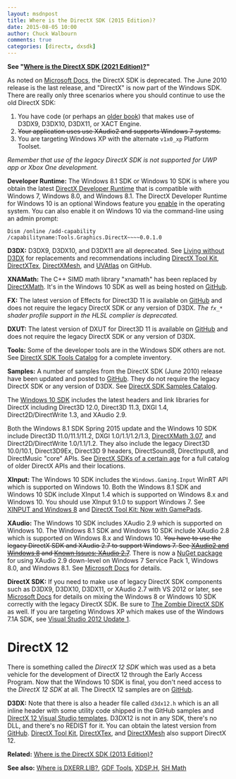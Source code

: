 ```yaml
---
layout: msdnpost
title: Where is the DirectX SDK (2015 Edition)?
date: 2015-08-05 10:00
author: Chuck Walbourn
comments: true
categories: [directx, dxsdk]
---
```

<strong>See "<a href="https://walbourn.github.io/where-is-the-directx-sdk-2021-edition/">Where is the DirectX SDK (2021 Edition)?</a>"</strong>

As noted on <a href="https://docs.microsoft.com/en-us/windows/desktop/directx-sdk--august-2009-">Microsoft Docs</a>, the DirectX SDK is deprecated. The June 2010 release is the last release, and "DirectX" is now part of the Windows SDK. There are really only three scenarios where you should continue to use the old DirectX SDK:
<!--more-->

<ol>
 	<li>You have code (or perhaps an <a href="https://walbourn.github.io/book-recommendations/">older book</a>) that makes use of D3DX9, D3DX10, D3DX11, or XACT Engine.</li>
 	<li><strike>Your application uses use XAudio2 and supports Windows 7 systems.</strike></li>
 	<li>You are targeting Windows XP with the alternate <code>v1x0_xp</code> Platform Toolset.</li>
</ol>

<em>Remember that use of the legacy DirectX SDK is not supported for UWP app or Xbox One development.</em>

<strong>Developer Runtime:</strong> The Windows 8.1 SDK or Windows 10 SDK is where you obtain the latest <a href="https://walbourn.github.io/direct3d-sdk-debug-layer-tricks/">DirectX Developer Runtime</a> that is compatible with Windows 7, Windows 8.0, and Windows 8.1. The DirectX Developer Runtime for Windows 10 is an optional Windows feature you <a href="https://devblogs.microsoft.com/cppblog/visual-studio-2015-and-graphics-tools-for-windows-10/">enable</a> in the operating system. You can also enable it on Windows 10 via the command-line using an admin prompt:

    Dism /online /add-capability /capabilityname:Tools.Graphics.DirectX~~~~0.0.1.0

<strong>D3DX:</strong> D3DX9, D3DX10, and D3DX11 are all deprecated. See <a href="https://walbourn.github.io/living-without-d3dx/">Living without D3DX</a> for replacements and recommendations including <a href="https://github.com/Microsoft/DirectXTK">DirectX Tool Kit</a>, <a href="https://github.com/Microsoft/DirectXTex">DirectXTex</a>, <a href="https://github.com/Microsoft/DirectXMesh">DirectXMesh</a>, and <a href="https://github.com/Microsoft/UVAtlas">UVAtlas</a> on GitHub.

<strong>XNAMath:</strong> The C++ SIMD math library "xnamath" has been replaced by [DirectXMath](https://walbourn.github.io/introducing-directxmath/). It's in the Windows 10 SDK as well as being hosted on [GitHub](https://github.com/Microsoft/DirectXMath).

<strong>FX:</strong> The latest version of Effects for Direct3D 11 is available on <a href="https://github.com/Microsoft/FX11">GitHub</a> and does not require the legacy DirectX SDK or any version of D3DX. <i>The ``fx_*`` shader profile support in the HLSL complier is deprecated.</i>

<strong>DXUT:</strong> The latest version of DXUT for Direct3D 11 is available on <a href="https://github.com/Microsoft/DXUT">GitHub</a> and does not require the legacy DirectX SDK or any version of D3DX.

<strong>Tools:</strong> Some of the developer tools are in the Windows SDK others are not. See <a href="https://walbourn.github.io/directx-sdk-tools-catalog/">DirectX SDK Tools Catalog</a> for a complete inventory.

<strong>Samples:</strong> A number of samples from the DirectX SDK (June 2010) release have been updated and posted to <a href="https://github.com/walbourn/directx-sdk-samples">GitHub</a>. They do not require the legacy DirectX SDK or any version of D3DX. See <a href="https://walbourn.github.io/directx-sdk-samples-catalog/">DirectX SDK Samples Catalog</a>.

The <a href="https://walbourn.github.io/windows-10-sdk-rtm/">Windows 10 SDK</a> includes the latest headers and link libraries for DirectX including Direct3D 12.0, Direct3D 11.3, DXGI 1.4, Direct2D/DirectWrite 1.3, and XAudio 2.9.

Both the Windows 8.1 SDK Spring 2015 update and the Windows 10 SDK include Direct3D 11.0/11.1/11.2, DXGI 1.0/1.1/1.2/1.3, <a href="https://walbourn.github.io/directxmath-3-07/">DirectXMath 3.07</a>, and Direct2D/DirectWrite 1.0/1.1/1.2. They also include the legacy Direct3D 10.0/10.1, Direct3D9Ex, Direct3D 9 headers, DirectSound8, DirectInput8, and DirectMusic "core" APIs. See <a href="https://walbourn.github.io/directx-sdks-of-a-certain-age/">DirectX SDKs of a certain age</a> for a full catalog of older DirectX APIs and their locations.

<strong>XInput:</strong> The Windows 10 SDK includes the <code>Windows.Gaming.Input</code> WinRT API which is supported on Windows 10. Both the Windows 8.1 SDK and Windows 10 SDK include XInput 1.4 which is supported on Windows 8.x and Windows 10. You should use XInput 9.1.0 to support Windows 7. See <a href="https://walbourn.github.io/xinput-and-windows-8/">XINPUT and Windows 8</a> and <a href="https://walbourn.github.io/directx-tool-kit-now-with-gamepads/">DirectX Tool Kit: Now with GamePads</a>.

<strong>XAudio:</strong> The Windows 10 SDK includes XAudio 2.9 which is supported on Windows 10. The Windows 8.1 SDK and Windows 10 SDK include XAudio 2.8 which is supported on Windows 8.x and Windows 10. <strike>You have to use the legacy DirectX SDK and XAudio 2.7 to support Windows 7. See <a href="https://walbourn.github.io/xaudio2-and-windows-8/">XAudio2 and Windows 8</a> and <a href="https://walbourn.github.io/known-issues-xaudio-2-7/">Known Issues: XAudio 2.7</a></strike>. There is now a [NuGet package](https://www.nuget.org/packages/Microsoft.XAudio2.Redist/) for using XAudio 2.9 down-level on Windows 7 Service Pack 1, Windows 8.0, and Windows 8.1. See [Microsoft Docs](https://aka.ms/XAudio2Redist) for details.

<strong>DirectX SDK:</strong> If you need to make use of legacy DirectX SDK components such as D3DX9, D3DX10, D3DX11, or XAudio 2.7 with VS 2012 or later, see <a href="https://docs.microsoft.com/en-us/windows/desktop/directx-sdk--august-2009-">Microsoft Docs</a> for details on mixing the Windows 8 or Windows 10 SDK correctly with the legacy DirectX SDK. Be sure to <a href="https://walbourn.github.io/the-zombie-directx-sdk/">The Zombie DirectX SDK</a> as well. If you are targeting Windows XP which makes use of the Windows 7.1A SDK, see <a href="https://walbourn.github.io/visual-studio-2012-update-1/">Visual Studio 2012 Update 1</a>.

<h1>DirectX 12</h1>

There is something called the <em>DirectX 12 SDK</em> which was used as a beta vehicle for the development of DirectX 12 through the Early Access Program. Now that the Windows 10 SDK is final, you don't need access to the <em>DirectX 12 SDK</em> at all. The DirectX 12 samples are on <a href="https://github.com/Microsoft/DirectX-Graphics-Samples">GitHub</a>.

<strong>D3DX:</strong> Note that there is also a header file called <code>d3dx12.h</code> which is an all inline header with some utility code shipped in the GitHub samples and [DirectX 12 Visual Studio templates](https://github.com/walbourn/directx-sdk-samples). D3DX12 is not in any SDK, there's no DLL, and there's no REDIST for it. You can obtain the latest version from [GitHub](https://github.com/microsoft/DirectX-Graphics-Samples/tree/master/Libraries/D3DX12). <a href="https://github.com/Microsoft/DirectXTK12">DirectX Tool Kit</a>, <a href="https://github.com/Microsoft/DirectXTex">DirectXTex</a>, and <a href="https://github.com/Microsoft/DirectXMesh">DirectXMesh</a> also support DirectX 12.

<strong>Related:</strong> <a href="https://walbourn.github.io/where-is-the-directx-sdk-2013-edition/">Where is the DirectX SDK (2013 Edition)?</a>

<strong>See also:</strong> <a href="https://walbourn.github.io/wheres-dxerr-lib/">Where is DXERR.LIB?</a>, <a href="https://walbourn.github.io/windows-8-release-preview-and-gdfs/">GDF Tools</a>, <a href="https://walbourn.github.io/xdsp-h-digital-signal-processing-helper-functions/">XDSP.H</a>, <a href="https://walbourn.github.io/spherical-harmonics-math/">SH Math</a>
